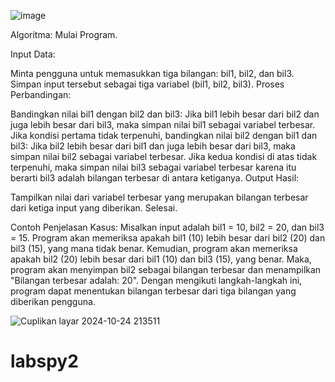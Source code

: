 ![image](https://github.com/user-attachments/assets/b8504ff0-8ac8-4e27-9932-be1fd0149d74)

Algoritma:
Mulai Program.

Input Data:

Minta pengguna untuk memasukkan tiga bilangan: bil1, bil2, dan bil3.
Simpan input tersebut sebagai tiga variabel (bil1, bil2, bil3).
Proses Perbandingan:

Bandingkan nilai bil1 dengan bil2 dan bil3:
Jika bil1 lebih besar dari bil2 dan juga lebih besar dari bil3, maka simpan nilai bil1 sebagai variabel terbesar.
Jika kondisi pertama tidak terpenuhi, bandingkan nilai bil2 dengan bil1 dan bil3:
Jika bil2 lebih besar dari bil1 dan juga lebih besar dari bil3, maka simpan nilai bil2 sebagai variabel terbesar.
Jika kedua kondisi di atas tidak terpenuhi, maka simpan nilai bil3 sebagai variabel terbesar karena itu berarti bil3 adalah bilangan terbesar di antara ketiganya.
Output Hasil:

Tampilkan nilai dari variabel terbesar yang merupakan bilangan terbesar dari ketiga input yang diberikan.
Selesai.

Contoh Penjelasan Kasus:
Misalkan input adalah bil1 = 10, bil2 = 20, dan bil3 = 15.
Program akan memeriksa apakah bil1 (10) lebih besar dari bil2 (20) dan bil3 (15), yang mana tidak benar.
Kemudian, program akan memeriksa apakah bil2 (20) lebih besar dari bil1 (10) dan bil3 (15), yang benar.
Maka, program akan menyimpan bil2 sebagai bilangan terbesar dan menampilkan "Bilangan terbesar adalah: 20".
Dengan mengikuti langkah-langkah ini, program dapat menentukan bilangan terbesar dari tiga bilangan yang diberikan pengguna.

![Cuplikan layar 2024-10-24 213511](https://github.com/user-attachments/assets/f3846a72-56e5-4db2-917b-36a200d1b6e7)

# labspy2
